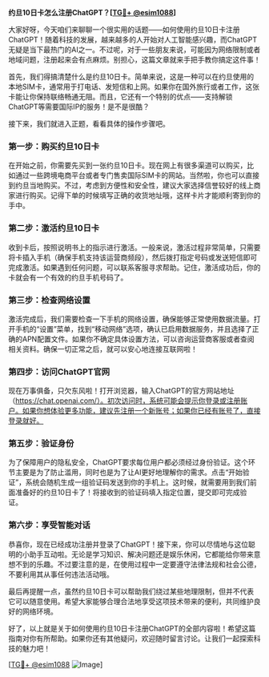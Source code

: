 **约旦10日卡怎么注册ChatGPT？[[TG💪+ @esim1088](https://t.me/s/esim1088)]**

大家好呀，今天咱们来聊聊一个很实用的话题——如何使用约旦10日卡注册ChatGPT！随着科技的发展，越来越多的人开始对人工智能感兴趣，而ChatGPT无疑是当下最热门的AI之一。不过呢，对于一些朋友来说，可能因为网络限制或者地域问题，注册起来会有点麻烦。别担心，这篇文章就来手把手教你搞定这件事！

首先，我们得搞清楚什么是约旦10日卡。简单来说，这是一种可以在约旦使用的本地SIM卡，通常用于打电话、发短信和上网。如果你在国外旅行或者工作，这张卡能让你保持联络畅通无阻。而且，它还有一个特别的优点——支持解锁ChatGPT等需要国际IP的服务！是不是很酷？

接下来，我们就进入正题，看看具体的操作步骤吧。

### 第一步：购买约旦10日卡

在开始之前，你需要先买到一张约旦10日卡。现在网上有很多渠道可以购买，比如通过一些跨境电商平台或者专门售卖国际SIM卡的网站。当然啦，你也可以直接到约旦当地购买。不过，考虑到方便性和安全性，建议大家选择信誉较好的线上商家进行购买。记得下单的时候填写正确的收货地址哦，这样卡片才能顺利寄到你的手中。

### 第二步：激活约旦10日卡

收到卡后，按照说明书上的指示进行激活。一般来说，激活过程非常简单，只需要将卡插入手机（确保手机支持该运营商频段），然后拨打指定号码或发送短信即可完成激活。如果遇到任何问题，可以联系客服寻求帮助。记住，激活成功后，你的卡就会有一个有效的约旦手机号码了。

### 第三步：检查网络设置

激活完成后，我们需要检查一下手机的网络设置，确保能够正常使用数据流量。打开手机的“设置”菜单，找到“移动网络”选项，确认已启用数据服务，并且选择了正确的APN配置文件。如果你不确定具体设置方法，可以咨询运营商客服或者查阅相关资料。确保一切正常之后，就可以安心地连接互联网啦！

### 第四步：访问ChatGPT官网

现在万事俱备，只欠东风啦！打开浏览器，输入ChatGPT的官方网站地址（https://chat.openai.com/）。初次访问时，系统可能会提示你登录或注册账户。如果你想体验更多功能，建议先注册一个新账号；如果你已经有账号了，直接登录就好。

### 第五步：验证身份

为了保障用户的隐私安全，ChatGPT要求每位用户都必须经过身份验证。这个环节主要是为了防止滥用，同时也是为了让AI更好地理解你的需求。点击“开始验证”，系统会随机生成一组验证码发送到你的手机上。这时候，就需要用到我们前面准备好的约旦10日卡了！将接收到的验证码填入指定位置，提交即可完成验证。

### 第六步：享受智能对话

恭喜你，现在已经成功注册并登录了ChatGPT！接下来，你可以尽情地与这位聪明的小助手互动啦。无论是学习知识、解决问题还是娱乐休闲，它都能给你带来意想不到的乐趣。不过要注意的是，在使用过程中一定要遵守法律法规和社会公德，不要利用其从事任何违法活动哦。

最后再提醒一点，虽然约旦10日卡可以帮助我们绕过某些地理限制，但并不代表它可以随意使用。希望大家能够合理合法地享受这项技术带来的便利，共同维护良好的网络环境。

好了，以上就是关于如何使用约旦10日卡注册ChatGPT的全部内容啦！希望这篇指南对你有所帮助。如果你还有其他疑问，欢迎随时留言讨论。让我们一起探索科技的魅力吧！

[[TG💪+ @esim1088](https://t.me/s/esim1088) ![Image](https://i.postimg.cc/4NQfJmqS/Snipaste-2025-05-13-00-14-12.png)]